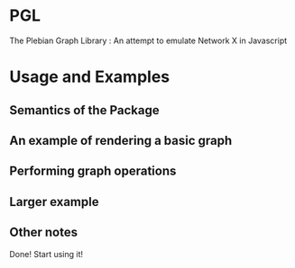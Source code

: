 # PGL
The Plebian Graph Library : An attempt to emulate Network X in Javascript 

# Usage and Examples 

## Semantics of the Package 

## An example of rendering a basic graph

## Performing graph operations 

## Larger example 

## Other notes

Done! Start using it! 